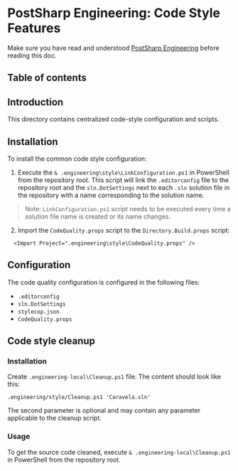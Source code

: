 # PostSharp Engineering: Code Style Features

Make sure you have read and understood [PostSharp Engineering](../README.md) before reading this doc.

## Table of contents

## Introduction

This directory contains centralized code-style configuration and scripts.

## Installation

To install the common code style configuration:

1. Execute the `& .engineering\style\LinkConfiguration.ps1` in PowerShell from the repository root. This script will link the `.editorconfig` file to the repository root and the `sln.DotSettings` next to each `.sln` solution file in the repository with a name corresponding to the solution name.

> Note: `LinkConfiguration.ps1` script needs to be executed every time a solution file name is created or its name changes.

2. Import the `CodeQuality.props` script to the `Directory.Build.props` script:

```
  <Import Project=".engineering\style\CodeQuality.props" />
```

## Configuration

The code quality configuration is configured in the following files:

- `.editorconfig`
- `sln.DotSettings`
- `stylecop.json`
- `CodeQuality.props`

## Code style cleanup

### Installation

Create `.engineering-local\Cleanup.ps1` file. The content should look like this:

```
.engineering/style/Cleanup.ps1 'Caravela.sln'
```

The second parameter is optional and may contain any parameter applicable to the cleanup script.

### Usage

To get the source code cleaned, execute `& .engineering-local\Cleanup.ps1` in PowerShell from the repository root.